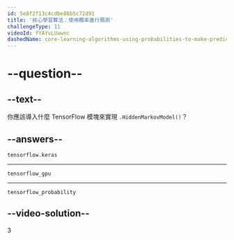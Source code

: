 ```yaml
---
id: 5e8f2f13c4cdbe86b5c72d91
title: '核心學習算法：使用概率進行預測'
challengeType: 11
videoId: fYAYvLUawnc
dashedName: core-learning-algorithms-using-probabilities-to-make-predictions
---
```


# --question--

## --text--

你應該導入什麼 TensorFlow 模塊來實現 `.HiddenMarkovModel()`？

## --answers--

`tensorflow.keras`

---

`tensorflow_gpu`

---

`tensorflow_probability`

## --video-solution--

3

